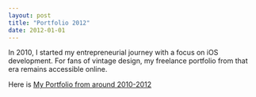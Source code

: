 ```yaml
---
layout: post
title: "Portfolio 2012"
date: 2012-01-01
---
```


In 2010, I started my entrepreneurial journey with a focus on iOS development. For fans of vintage design, my freelance portfolio from that era remains accessible online.

Here is [My Portfolio from around 2010-2012](https://www.jeyries.fr/portfolio-2012/)
